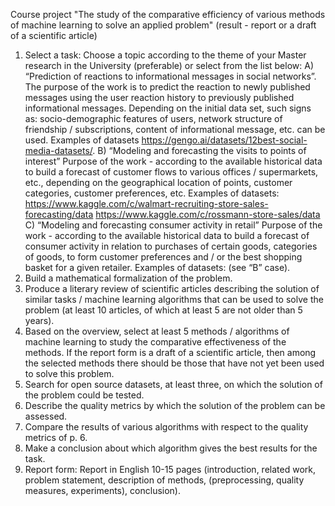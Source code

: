 Course project 
"The study of the comparative efficiency of various methods of machine learning to solve an applied problem"
 (result - report or a draft of a scientific article)
1.	Select a task:
Choose a topic according to the theme of your Master research in the University (preferable) or select from the list below:
A) “Prediction of reactions to informational messages in social networks”.
The purpose of the work is to predict the reaction to newly published messages using the user reaction history to previously published informational messages. Depending on the initial data set, such signs as: socio-demographic features of users, network structure of friendship / subscriptions, content of informational message, etc. can be used.
 Examples of datasets https://gengo.ai/datasets/12best-social-media-datasets/.
B) “Modeling and forecasting the visits to points of interest”
Purpose of the work - according to the available historical data to build a forecast of customer flows to various offices / supermarkets, etc., depending on the geographical location of points, customer categories, customer preferences, etc.
Examples of datasets:
https://www.kaggle.com/c/walmart-recruiting-store-sales-forecasting/data
https://www.kaggle.com/c/rossmann-store-sales/data
C) “Modeling and forecasting consumer activity in retail”
Purpose of the work - according to the available historical data to build a forecast of consumer activity in relation to purchases of certain goods, categories of goods, to form customer preferences and / or the best shopping basket for a given retailer.
Examples of datasets: (see “B” case).
2. Build a mathematical formalization of the problem.
3. Produce a literary review of scientific articles describing the solution of similar tasks / machine learning algorithms that can be used to solve the problem (at least 10 articles, of which at least 5 are not older than 5 years).
4. Based on the overview, select at least 5 methods / algorithms of machine learning to study the comparative effectiveness of the methods. If the report form is a draft of a scientific article, then among the selected methods there should be those that have not yet been used to solve this problem.
5. Search for open source datasets, at least three, on which the solution of the problem could be tested.
6. Describe the quality metrics by which the solution of the problem can be assessed.
7. Compare the results of various algorithms with respect to the quality metrics of p. 6.
8. Make a conclusion about which algorithm gives the best results for the task.
9. Report form:
Report in English 10-15 pages (introduction, related work, problem statement, description of methods, (preprocessing, quality measures, experiments), conclusion).





